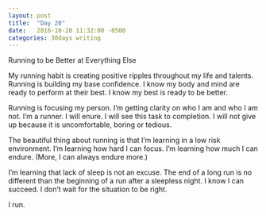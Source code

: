 ```yaml
---
layout: post
title:  "Day 20"
date:   2016-10-20 11:32:00 -0500
categories: 30days writing
---
```

Running to be Better at Everything Else

My running habit is creating positive ripples throughout my life and talents. Running is building my base confidence. I know my body and mind are ready to perform at their best. I know my best is ready to be better.

Running is focusing my person. I’m getting clarity on who I am and who I am not. I’m a runner. I will enure. I will see this task to completion. I will not give up because it is uncomfortable, boring or tedious.

The beautiful thing about running is that I’m learning in a low risk environment. I’m learning how hard I can focus. I’m learning how much I can endure. (More, I can always endure more.) 

I’m learning that lack of sleep is not an excuse. The end of a long run is no different than the beginning of a run after a sleepless night. I know I can succeed. I don’t wait for the situation to be right. 

I run.
